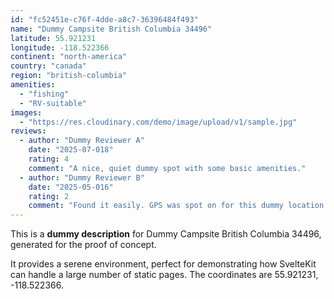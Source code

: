 ```yaml
---
id: "fc52451e-c76f-4dde-a8c7-36396484f493"
name: "Dummy Campsite British Columbia 34496"
latitude: 55.921231
longitude: -118.522366
continent: "north-america"
country: "canada"
region: "british-columbia"
amenities:
  - "fishing"
  - "RV-suitable"
images:
  - "https://res.cloudinary.com/demo/image/upload/v1/sample.jpg"
reviews:
  - author: "Dummy Reviewer A"
    date: "2025-07-018"
    rating: 4
    comment: "A nice, quiet dummy spot with some basic amenities."
  - author: "Dummy Reviewer B"
    date: "2025-05-016"
    rating: 2
    comment: "Found it easily. GPS was spot on for this dummy location."
---
```


This is a **dummy description** for Dummy Campsite British Columbia 34496, generated for the proof of concept.

It provides a serene environment, perfect for demonstrating how SvelteKit can handle a large number of static pages. The coordinates are 55.921231, -118.522366.
